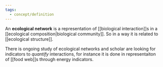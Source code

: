 ```yaml
---
tags:
  - concept/definition
---
```

An **ecological network** is a representation of [[biological interaction]]s in a [[ecological composition|biological community]]. So in a way it is related to [[ecological structure]].

There is ongoing study of ecological networks and scholar are looking for indicators to *quantify* interactions, for instance it is done in representaiton of [[food web]]s through energy indicators. 